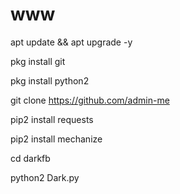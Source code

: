 # www
apt update && apt upgrade -y

pkg install git 

pkg install python2

git clone https://github.com/admin-me

pip2 install requests

pip2 install mechanize

cd darkfb

python2 Dark.py
